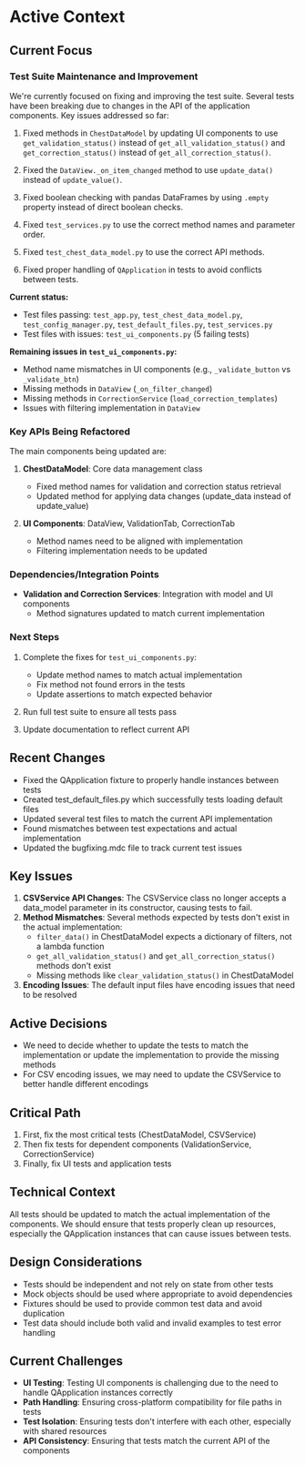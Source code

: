 # Active Context

## Current Focus

### Test Suite Maintenance and Improvement

We're currently focused on fixing and improving the test suite. Several tests have been breaking due to changes in the API of the application components. Key issues addressed so far:

1. Fixed methods in `ChestDataModel` by updating UI components to use `get_validation_status()` instead of `get_all_validation_status()` and `get_correction_status()` instead of `get_all_correction_status()`.

2. Fixed the `DataView._on_item_changed` method to use `update_data()` instead of `update_value()`.

3. Fixed boolean checking with pandas DataFrames by using `.empty` property instead of direct boolean checks.

4. Fixed `test_services.py` to use the correct method names and parameter order.

5. Fixed `test_chest_data_model.py` to use the correct API methods.

6. Fixed proper handling of `QApplication` in tests to avoid conflicts between tests.

**Current status:**
- Test files passing: `test_app.py`, `test_chest_data_model.py`, `test_config_manager.py`, `test_default_files.py`, `test_services.py`
- Test files with issues: `test_ui_components.py` (5 failing tests)

**Remaining issues in `test_ui_components.py`:**
- Method name mismatches in UI components (e.g., `_validate_button` vs `_validate_btn`)
- Missing methods in `DataView` (`_on_filter_changed`)
- Missing methods in `CorrectionService` (`load_correction_templates`) 
- Issues with filtering implementation in `DataView`

### Key APIs Being Refactored

The main components being updated are:

1. **ChestDataModel**: Core data management class
   - Fixed method names for validation and correction status retrieval
   - Updated method for applying data changes (update_data instead of update_value)

2. **UI Components**: DataView, ValidationTab, CorrectionTab
   - Method names need to be aligned with implementation
   - Filtering implementation needs to be updated

### Dependencies/Integration Points

- **Validation and Correction Services**: Integration with model and UI components
  - Method signatures updated to match current implementation

### Next Steps

1. Complete the fixes for `test_ui_components.py`:
   - Update method names to match actual implementation
   - Fix method not found errors in the tests
   - Update assertions to match expected behavior

2. Run full test suite to ensure all tests pass

3. Update documentation to reflect current API

## Recent Changes
- Fixed the QApplication fixture to properly handle instances between tests
- Created test_default_files.py which successfully tests loading default files
- Updated several test files to match the current API implementation
- Found mismatches between test expectations and actual implementation
- Updated the bugfixing.mdc file to track current test issues

## Key Issues
1. **CSVService API Changes**: The CSVService class no longer accepts a data_model parameter in its constructor, causing tests to fail.
2. **Method Mismatches**: Several methods expected by tests don't exist in the actual implementation:
   - `filter_data()` in ChestDataModel expects a dictionary of filters, not a lambda function
   - `get_all_validation_status()` and `get_all_correction_status()` methods don't exist
   - Missing methods like `clear_validation_status()` in ChestDataModel
3. **Encoding Issues**: The default input files have encoding issues that need to be resolved

## Active Decisions
- We need to decide whether to update the tests to match the implementation or update the implementation to provide the missing methods
- For CSV encoding issues, we may need to update the CSVService to better handle different encodings

## Critical Path
1. First, fix the most critical tests (ChestDataModel, CSVService)
2. Then fix tests for dependent components (ValidationService, CorrectionService)
3. Finally, fix UI tests and application tests

## Technical Context
All tests should be updated to match the actual implementation of the components. We should ensure that tests properly clean up resources, especially the QApplication instances that can cause issues between tests.

## Design Considerations
- Tests should be independent and not rely on state from other tests
- Mock objects should be used where appropriate to avoid dependencies
- Fixtures should be used to provide common test data and avoid duplication
- Test data should include both valid and invalid examples to test error handling

## Current Challenges
- **UI Testing**: Testing UI components is challenging due to the need to handle QApplication instances correctly
- **Path Handling**: Ensuring cross-platform compatibility for file paths in tests
- **Test Isolation**: Ensuring tests don't interfere with each other, especially with shared resources
- **API Consistency**: Ensuring that tests match the current API of the components 